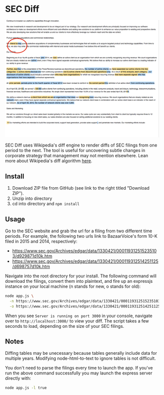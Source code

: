 SEC Diff
=========

![Alt text](/public/Screenshot.png?raw=true "Bazzarvoice, Inc.")

SEC Diff uses Wikipedia's diff engine to render diffs of SEC filings
from one period to the next. The tool is useful for uncovering subtle changes
in corporate strategy that management may not mention elsewhere.  Lean more about
Wikipedia's diff algorithm [here](https://en.wikipedia.org/wiki/User:Cacycle/diff).

Install
-------

1. Download ZIP file from GitHub (see link to the right titled "Download ZIP").
2. Unzip into directory
3. cd into directory and `npm install`

Usage
-----

Go to the SEC website and grab the url for a filing from two different time
periods.  For example, the following two urls link to BazaarVoice's form 10-K
filed in 2015 and 2014, respectively:

- https://www.sec.gov/Archives/edgar/data/1330421/000119312515235103/d929871d10k.htm
- https://www.sec.gov/Archives/edgar/data/1330421/000119312514251125/d698757d10k.htm

Navigate into the root directory for your install.  The following command
will download the filings, convert them into plaintext, and fire up an expressjs
instance on your local machine (n stands for new, o stands for old):

```bash
node app.js \
  -n https://www.sec.gov/Archives/edgar/data/1330421/000119312515235103/d929871d10k.htm \
  -o https://www.sec.gov/Archives/edgar/data/1330421/000119312514251125/d698757d10k.htm
```

When you see `Server is running on port 3000` in your console, navigate over to `http://localhost:3000/`
to view your diff.  The script takes a few seconds to load, depending on the size of
your SEC filings.

Notes
-----

Diffing tables may be unecessary because tables generally include data for multiple years.
Modifying node-html-to-text to ignore tables is not difficult.

You don't need to parse the filings every time to launch the app.
If you've run the above command successfully you may launch the express
server directly with:

```bash
node app.js -l true
```
